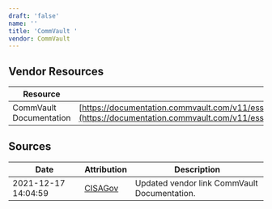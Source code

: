 ```yaml
---
draft: 'false'
name: ''
title: 'CommVault '
vendor: CommVault
---
```


## Vendor Resources
| Resource | Link |
| --- | --- |
| CommVault Documentation | [https://documentation.commvault.com/v11/essential/146231_security_vulnerability_and_reporting.html](https://documentation.commvault.com/v11/essential/146231_security_vulnerability_and_reporting.html) |



## Sources
| Date | Attribution | Description |
| --- | --- | --- |
| 2021-12-17 14:04:59 | [CISAGov](https://raw.githubusercontent.com/cisagov/log4j-affected-db/develop/README.md) | Updated vendor link CommVault Documentation.  |
